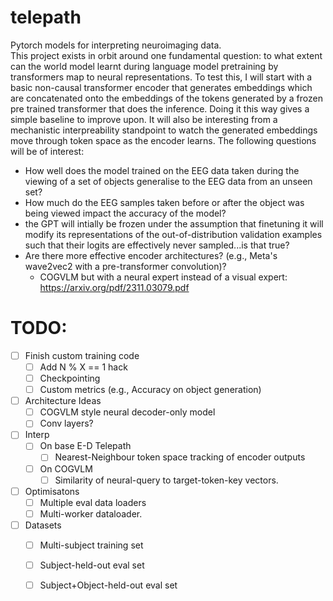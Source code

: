 # telepath
Pytorch models for interpreting neuroimaging data.\
This project exists in orbit around one fundamental question: to what extent can the world model learnt during language model pretraining by transformers map to neural representations. To test this, I will start with a basic non-causal transformer encoder that generates embeddings which are concatenated onto the embeddings of the tokens generated by a frozen pre trained transformer that does the inference. Doing it this way gives a simple baseline to improve upon. It will also be interesting from a mechanistic interpreability standpoint to watch the generated embeddings move through token space as the encoder learns. The following questions will be of interest:

- How well does the model trained on the EEG data taken during the viewing of a set of objects generalise to the EEG data from an unseen set?
- How much do the EEG samples taken before or after the object was being viewed impact the accuracy of the model?
- the GPT will intially be frozen under the assumption that finetuning it will modify its representations of the out-of-distribution validation examples such that their logits are effectively never sampled...is that true?
- Are there more effective encoder architectures? (e.g., Meta's wave2vec2 with a pre-transformer convolution)?
    - COGVLM but with a neural expert instead of a visual expert: https://arxiv.org/pdf/2311.03079.pdf


# TODO:
- [ ] Finish custom training code
    - [ ] Add N % X == 1 hack
    - [ ] Checkpointing
    - [ ] Custom metrics (e.g., Accuracy on object generation)
- [ ] Architecture Ideas
    - [ ] COGVLM style neural decoder-only model
    - [ ] Conv layers?
- [ ] Interp
    - [ ] On base E-D Telepath
        - [ ] Nearest-Neighbour token space tracking of encoder outputs
    - [ ] On COGVLM
        - [ ] Similarity of neural-query to target-token-key vectors.
- [ ] Optimisatons
    - [ ] Multiple eval data loaders
    - [ ] Multi-worker dataloader.
- [ ] Datasets
    - [ ] Multi-subject training set
    - [ ] Subject-held-out eval set
    - [ ] Subject+Object-held-out eval set
    

